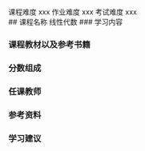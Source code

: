 <div class="labors">
<span class="labor CourseDifficulty">课程难度 xxx</span>
<span class="labor HwDifficulty">作业难度 xxx</span>
<span class="labor ExamDifficulty">考试难度 xxx</span>
</div>
## 课程名称 线性代数
### 学习内容





### 课程教材以及参考书籍





### 分数组成



### 任课教师



### 参考资料



### 学习建议




